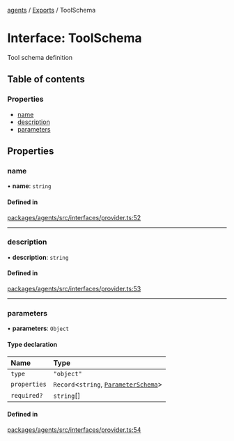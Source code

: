 <!-- 
 ⚠️  AUTO-GENERATED FILE - DO NOT EDIT MANUALLY
 This file is automatically generated by scripts/docs-generator.js
 To make changes, edit the source TypeScript files or update the generator script
-->

[agents](../../) / [Exports](../modules) / ToolSchema

# Interface: ToolSchema

Tool schema definition

## Table of contents

### Properties

- [name](ToolSchema#name)
- [description](ToolSchema#description)
- [parameters](ToolSchema#parameters)

## Properties

### name

• **name**: `string`

#### Defined in

[packages/agents/src/interfaces/provider.ts:52](https://github.com/woojubb/robota/blob/e1b7b651a85a9b93f075b6523ec8de869e77f12c/packages/agents/src/interfaces/provider.ts#L52)

___

### description

• **description**: `string`

#### Defined in

[packages/agents/src/interfaces/provider.ts:53](https://github.com/woojubb/robota/blob/e1b7b651a85a9b93f075b6523ec8de869e77f12c/packages/agents/src/interfaces/provider.ts#L53)

___

### parameters

• **parameters**: `Object`

#### Type declaration

| Name | Type |
| :------ | :------ |
| `type` | ``"object"`` |
| `properties` | `Record`\<`string`, [`ParameterSchema`](ParameterSchema)\> |
| `required?` | `string`[] |

#### Defined in

[packages/agents/src/interfaces/provider.ts:54](https://github.com/woojubb/robota/blob/e1b7b651a85a9b93f075b6523ec8de869e77f12c/packages/agents/src/interfaces/provider.ts#L54)
